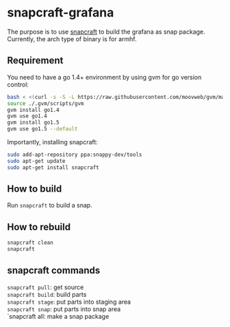 # snapcraft-grafana

The purpose is to use [snapcraft](https://developer.ubuntu.com/en/snappy/build-apps/snapcraft-advanced-features/) to build the grafana as snap package.  
Currently, the arch type of binary is for armhf.

## Requirement

You need to have a go 1.4+ environment by using gvm for go version control:
```bash
bash < <(curl -s -S -L https://raw.githubusercontent.com/moovweb/gvm/master/binscripts/gvm-installer)
source ./.gvm/scripts/gvm
gvm install go1.4
gvm use go1.4
gvm install go1.5
gvm use go1.5 --default
```

Importantly, installing snapcraft:
```bash
sudo add-apt-repository ppa:snappy-dev/tools
sudo apt-get update
sudo apt-get install snapcraft
```

## How to build

Run `snapcraft` to build a snap.

## How to rebuild

```bash
snapcraft clean
snapcraft
```

## snapcraft commands

`snapcraft pull`: get source  
`snapcraft build`: build parts  
`snapcraft stage`: put parts into staging area  
`snapcraft snap`: put parts into snap area  
`snapcraft all: make a snap package  

